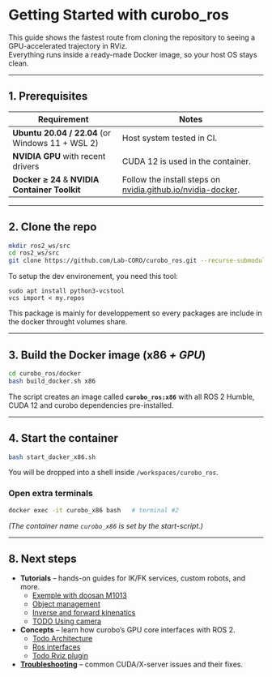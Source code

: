# Getting Started with **curobo_ros**

This guide shows the fastest route from cloning the repository to seeing a
GPU-accelerated trajectory in RViz.  
Everything runs inside a ready-made Docker image, so your host OS stays clean.

---

## 1. Prerequisites

| Requirement | Notes |
|-------------|-------|
| **Ubuntu 20.04 / 22.04** (or Windows 11 + WSL 2) | Host system tested in CI. |
| **NVIDIA GPU** with recent drivers | CUDA 12 is used in the container. |
| **Docker ≥ 24** & **NVIDIA Container Toolkit** | Follow the install steps on [nvidia.github.io/nvidia-docker](https://docs.nvidia.com/datacenter/cloud-native/container-toolkit/latest/install-guide.html). |

---

## 2. Clone the repo

```bash
mkdir ros2_ws/src
cd ros2_ws/src
git clone https://github.com/Lab-CORO/curobo_ros.git --recurse-submodules
```
To setup the dev environement, you need this tool:
```
sudo apt install python3-vcstool
vcs import < my.repos
```
This package is mainly for developpement so every packages are include in the docker throught volumes share.


---

## 3. Build the Docker image (x86 *+ GPU*)

```bash
cd curobo_ros/docker
bash build_docker.sh x86
```

The script creates an image called **`curobo_ros:x86`** with all ROS 2 Humble,
CUDA 12 and curobo dependencies pre-installed.

---

## 4. Start the container

```bash
bash start_docker_x86.sh
```

You will be dropped into a shell inside
`/workspaces/curobo_ros`.

### Open extra terminals

```bash
docker exec -it curobo_x86 bash   # terminal #2
```

*(The container name `curobo_x86` is set by the start-script.)*

---

## 8. Next steps

* **Tutorials** – hands-on guides for IK/FK services, custom robots, and more.
  - [Exemple with doosan M1013](tutorials/doosan_example.md)
  - [Object management](tutorials/adding_collision_objects.md)
  - [Inverse and forward kinenatics](tutorials/ik_fk_services.md)
  - [TODO Using camera](doc/tutorials/trajectory_generation_camera.md)
* **Concepts** – learn how curobo’s GPU core interfaces with ROS 2.
   - [Todo Architecture](concepts/architecture.md)
   - [Ros interfaces](concepts/ros_interfaces.md)
   - [Todo Rviz plugin](concepts/rviz_plugin.md)
* [**Troubleshooting**](troubleshooting.md) – common CUDA/X-server issues and their fixes.
